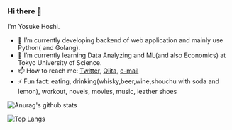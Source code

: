 ### Hi there 👋
I'm Yosuke Hoshi.
<!--
**YosukeHoshi/YosukeHoshi** is a ✨ _special_ ✨ repository because its `README.md` (this file) appears on your GitHub profile.
-->

- 🔭 I’m currently developing backend of web application and mainly use Python( and Golang).
- 🌱 I’m currently learning Data Analyzing and ML(and also Economics) at Tokyo University of Science.
- 📫 How to reach me: [Twitter](https://twitter.com/bond_317), [Qiita](https://qiita.com/YosukeHoshi), [e-mail](yosuke.star.520@gmail.com)
- ⚡ Fun fact: eating, drinking(whisky,beer,wine,shouchu with soda and lemon), workout, novels, movies, music, 
leather shoes


![Anurag's github stats](https://github-readme-stats.vercel.app/api?count_private=true&username=YosukeHoshi&count_private=true&show_icons=true&theme=radical)

[![Top Langs](https://github-readme-stats.vercel.app/api/top-langs/?username=YosukeHoshi&langs_count=8&layout=compact)](https://github.com/anuraghazra/github-readme-stats)

<!--
[![willianrod's wakatime stats](https://github-readme-stats.vercel.app/api/wakatime?username=YosukeHoshi)](https://github.com/anuraghazra/github-readme-stats)
-->
